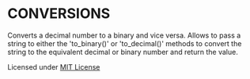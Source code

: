 # CONVERSIONS

Converts a decimal number to a binary and vice versa.  Allows to pass a string to either the 'to_binary()' or 'to_decimal()' methods to convert the string to the equivalent decimal or binary number and return the value.

Licensed under [MIT License](LICENSE)
